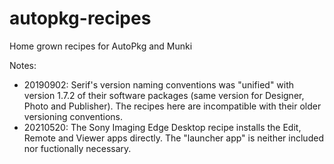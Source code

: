 # autopkg-recipes
Home grown recipes for AutoPkg and Munki

Notes:
- 20190902: Serif's version naming conventions was "unified" with version 1.7.2 of their software packages (same version for Designer, Photo and Publisher). The recipes here are incompatible with their older versioning conventions.
- 20210520: The Sony Imaging Edge Desktop recipe installs the Edit, Remote and Viewer apps directly. The "launcher app" is neither included nor fuctionally necessary.
